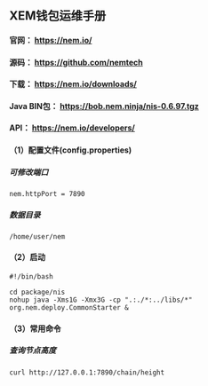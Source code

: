 
## XEM钱包运维手册
#### 官网： https://nem.io/
#### 源码： https://github.com/nemtech
#### 下载： https://nem.io/downloads/
#### Java BIN包： https://bob.nem.ninja/nis-0.6.97.tgz
#### API： https://nem.io/developers/

#### （1）配置文件(config.properties)
##### 可修改端口
`nem.httpPort = 7890`

##### 数据目录
`/home/user/nem`


#### （2）启动
```
#!/bin/bash

cd package/nis
nohup java -Xms1G -Xmx3G -cp ".:./*:../libs/*" org.nem.deploy.CommonStarter &
```

#### （3）常用命令
##### 查询节点高度
`curl http://127.0.0.1:7890/chain/height`
